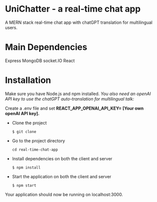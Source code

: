 # UniChatter - a real-time chat app


A MERN stack real-time chat app with chatGPT translation for multilingual users.

# Main Dependencies

Express
MongoDB
socket.IO
React

# Installation

Make sure you have Node.js and npm installed. _You also need an openAI API key to use the chatGPT auto-translation for multilingual talk:_ 

Create a .env file and set **REACT_APP_OPENAI_API_KEY= [Your own openAI API key].**

* Clone the project
  
  `$ git clone` 
  
* Go to the project directory
  
  `cd real-time-chat-app`

* Install dependencies on both the client and server

  `$ npm install`

* Start the application on both the client and server
  
  `$ npm start`
  
Your application should now be running on localhost:3000.








